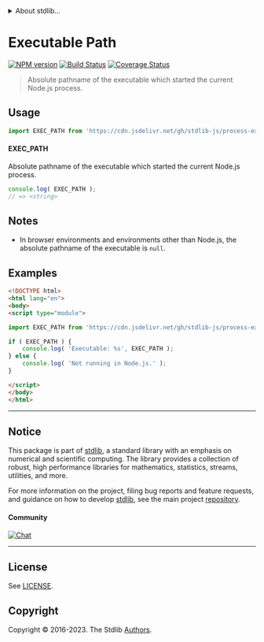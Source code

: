 <!--

@license Apache-2.0

Copyright (c) 2020 The Stdlib Authors.

Licensed under the Apache License, Version 2.0 (the "License");
you may not use this file except in compliance with the License.
You may obtain a copy of the License at

   http://www.apache.org/licenses/LICENSE-2.0

Unless required by applicable law or agreed to in writing, software
distributed under the License is distributed on an "AS IS" BASIS,
WITHOUT WARRANTIES OR CONDITIONS OF ANY KIND, either express or implied.
See the License for the specific language governing permissions and
limitations under the License.

-->


<details>
  <summary>
    About stdlib...
  </summary>
  <p>We believe in a future in which the web is a preferred environment for numerical computation. To help realize this future, we've built stdlib. stdlib is a standard library, with an emphasis on numerical and scientific computation, written in JavaScript (and C) for execution in browsers and in Node.js.</p>
  <p>The library is fully decomposable, being architected in such a way that you can swap out and mix and match APIs and functionality to cater to your exact preferences and use cases.</p>
  <p>When you use stdlib, you can be absolutely certain that you are using the most thorough, rigorous, well-written, studied, documented, tested, measured, and high-quality code out there.</p>
  <p>To join us in bringing numerical computing to the web, get started by checking us out on <a href="https://github.com/stdlib-js/stdlib">GitHub</a>, and please consider <a href="https://opencollective.com/stdlib">financially supporting stdlib</a>. We greatly appreciate your continued support!</p>
</details>

# Executable Path

[![NPM version][npm-image]][npm-url] [![Build Status][test-image]][test-url] [![Coverage Status][coverage-image]][coverage-url] <!-- [![dependencies][dependencies-image]][dependencies-url] -->

> Absolute pathname of the executable which started the current Node.js process.



<section class="usage">

## Usage

```javascript
import EXEC_PATH from 'https://cdn.jsdelivr.net/gh/stdlib-js/process-exec-path@v0.1.0-esm/index.mjs';
```

#### EXEC_PATH

Absolute pathname of the executable which started the current Node.js process.

```javascript
console.log( EXEC_PATH );
// => <string>
```

</section>

<!-- /.usage -->

<section class="notes">

## Notes

-   In browser environments and environments other than Node.js, the absolute pathname of the executable is `null`.

</section>

<!-- /.notes -->

<section class="examples">

## Examples

<!-- eslint no-undef: "error" -->

```html
<!DOCTYPE html>
<html lang="en">
<body>
<script type="module">

import EXEC_PATH from 'https://cdn.jsdelivr.net/gh/stdlib-js/process-exec-path@v0.1.0-esm/index.mjs';

if ( EXEC_PATH ) {
    console.log( 'Executable: %s', EXEC_PATH );
} else {
    console.log( 'Not running in Node.js.' );
}

</script>
</body>
</html>
```

</section>

<!-- /.examples -->

<!-- Section for related `stdlib` packages. Do not manually edit this section, as it is automatically populated. -->

<section class="related">

</section>

<!-- /.related -->

<!-- Section for all links. Make sure to keep an empty line after the `section` element and another before the `/section` close. -->


<section class="main-repo" >

* * *

## Notice

This package is part of [stdlib][stdlib], a standard library with an emphasis on numerical and scientific computing. The library provides a collection of robust, high performance libraries for mathematics, statistics, streams, utilities, and more.

For more information on the project, filing bug reports and feature requests, and guidance on how to develop [stdlib][stdlib], see the main project [repository][stdlib].

#### Community

[![Chat][chat-image]][chat-url]

---

## License

See [LICENSE][stdlib-license].


## Copyright

Copyright &copy; 2016-2023. The Stdlib [Authors][stdlib-authors].

</section>

<!-- /.stdlib -->

<!-- Section for all links. Make sure to keep an empty line after the `section` element and another before the `/section` close. -->

<section class="links">

[npm-image]: http://img.shields.io/npm/v/@stdlib/process-exec-path.svg
[npm-url]: https://npmjs.org/package/@stdlib/process-exec-path

[test-image]: https://github.com/stdlib-js/process-exec-path/actions/workflows/test.yml/badge.svg?branch=v0.1.0
[test-url]: https://github.com/stdlib-js/process-exec-path/actions/workflows/test.yml?query=branch:v0.1.0

[coverage-image]: https://img.shields.io/codecov/c/github/stdlib-js/process-exec-path/main.svg
[coverage-url]: https://codecov.io/github/stdlib-js/process-exec-path?branch=main

<!--

[dependencies-image]: https://img.shields.io/david/stdlib-js/process-exec-path.svg
[dependencies-url]: https://david-dm.org/stdlib-js/process-exec-path/main

-->

[chat-image]: https://img.shields.io/gitter/room/stdlib-js/stdlib.svg
[chat-url]: https://app.gitter.im/#/room/#stdlib-js_stdlib:gitter.im

[stdlib]: https://github.com/stdlib-js/stdlib

[stdlib-authors]: https://github.com/stdlib-js/stdlib/graphs/contributors

[umd]: https://github.com/umdjs/umd
[es-module]: https://developer.mozilla.org/en-US/docs/Web/JavaScript/Guide/Modules

[deno-url]: https://github.com/stdlib-js/process-exec-path/tree/deno
[umd-url]: https://github.com/stdlib-js/process-exec-path/tree/umd
[esm-url]: https://github.com/stdlib-js/process-exec-path/tree/esm
[branches-url]: https://github.com/stdlib-js/process-exec-path/blob/main/branches.md

[stdlib-license]: https://raw.githubusercontent.com/stdlib-js/process-exec-path/main/LICENSE

</section>

<!-- /.links -->
